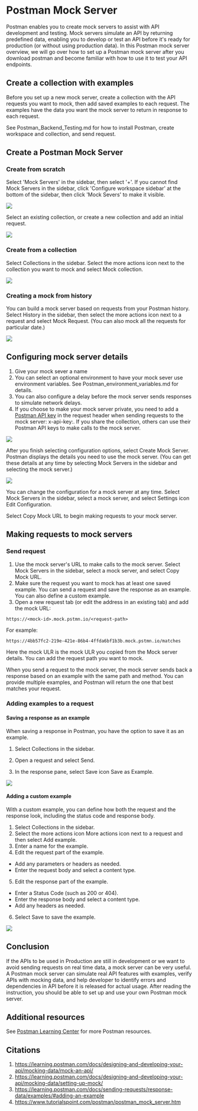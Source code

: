 # Postman Mock Server

Postman enables you to create mock servers to assist with API development and testing. 
Mock servers simulate an API by returning predefined data, enabling you to develop or test an API before it's ready for production (or without using production data).
In this Postman mock server overview, 
we will go over how to set up a Postman mock server after you download postman and become familiar with how to use it to test your API endpoints.

## Create a collection with examples
Before you set up a new mock server, create a collection with the API requests you want to mock, then add saved examples to each request. The examples have the data you want the mock server to return in response to each request.

See Postman_Backend_Testing.md for how to install Postman, create workspace and collection, and send request.


## Create a Postman Mock Server
### Create from scratch
Select 'Mock Servers' in the sidebar, then select '+'. If you cannot find Mock Servers in the sidebar, click 'Configure workspace sidebar' at the bottom of the sidebar, then click 'Mock Severs' to make it visible.

![](./assets/Find-mockserver.png)

Select an existing collection, or create a new collection and add an initial request.

![](./assets/mock-server-add-collection.jpg)

### Create from a collection
Select Collections in the sidebar. Select the more actions icon next to the collection you want to mock and select Mock collection.

![](./assets/mock-server-mock-collection.jpg)


### Creating a mock from history
You can build a mock server based on requests from your Postman history. Select History in the sidebar, then select the more actions icon next to a request and select Mock Request. (You can also mock all the requests for particular date.)

![](./assets/mock-server-create-from-history.jpg)


## Configuring mock server details
1. Give your mock sever a name
2. You can select an optional environment to have your mock sever use environment variables. See Postman_environment_variables.md for details.
3. You can also configure a delay before the mock server sends responses to simulate network delays.
4. If you choose to make your mock server private, you need to add a [Postman API key](https://learning.postman.com/docs/developer/postman-api/intro-api/) in the request header when sending requests to the mock server: x-api-key:<Your-Postman-API-key>. If you share the collection, others can use their Postman API keys to make calls to the mock server.

![](./assets/mock-server-create-from-history.jpg)

After you finish selecting configuration options, select Create Mock Server. Postman displays the details you need to use the mock server. (You can get these details at any time by selecting Mock Servers in the sidebar and selecting the mock server.)

![](./assets/mock-server-get-url.jpg)

You can change the configuration for a mock server at any time. Select Mock Servers in the sidebar, select a mock server, and select Settings icon Edit Configuration.

Select Copy Mock URL to begin making requests to your mock server.

## Making requests to mock servers

### Send request

1. Use the mock server's URL to make calls to the mock server. Select Mock Servers in the sidebar, select a mock server, and select Copy Mock URL.
2. Make sure the request you want to mock has at least one saved example. You can send a request and save the response as an example. You can also define a custom example. 
3. Open a new request tab (or edit the address in an existing tab) and add the mock URL:

```
https://<mock-id>.mock.pstmn.io/<request-path>

```
For example: 

```
https://4bb57fc2-219e-421e-86b4-4ffda6bf1b3b.mock.pstmn.io/matches

```
Here the mock ULR is the mock ULR you copied from the Mock server details. You can add the request path you want to mock.

When you send a request to the mock server, the mock server sends back a response based on an example with the same path and method. You can provide multiple examples, and Postman will return the one that best matches your request.

### Adding examples to a request

#### Saving a response as an example
When saving a response in Postman, you have the option to save it as an example.

1. Select Collections in the sidebar.

2. Open a request and select Send.

3. In the response pane, select Save icon Save as Example.
   
![](./assets/examples-save-response.jpg)

#### Adding a custom example
With a custom example, you can define how both the request and the response look, including the status code and response body.

1. Select Collections in the sidebar.
2. Select the more actions icon More actions icon next to a request and then select Add example.
3. Enter a name for the example.
4. Edit the request part of the example.
- Add any parameters or headers as needed.
- Enter the request body and select a content type.
5. Edit the response part of the example.
- Enter a Status Code (such as 200 or 404).
- Enter the response body and select a content type.
- Add any headers as needed.
6. Select Save to save the example.
  
![](./assets/examples-add-custom.jpg)

## Conclusion
If the APIs to be used in Production are still in development or we want to avoid sending requests on real time data, a mock server can be very useful.
A Postman mock server can simulate real API features with examples, verify APIs with mocking data, and help developer to identify errors and dependencies in API before it is released for actual usage. After reading the instruction, you should be able to set up and use your own Postman mock server.

## Additional resources
See [Postman Learning Center](https://learning.postman.com/) for more Postman resources.

## Citations
1. https://learning.postman.com/docs/designing-and-developing-your-api/mocking-data/mock-an-api/
2. https://learning.postman.com/docs/designing-and-developing-your-api/mocking-data/setting-up-mock/
3. https://learning.postman.com/docs/sending-requests/response-data/examples/#adding-an-example
4. https://www.tutorialspoint.com/postman/postman_mock_server.htm

